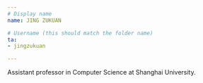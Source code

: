 ```yaml
---
# Display name
name: JING ZUKUAN

# Username (this should match the folder name)
ta:
- jingzukuan

---
```


Assistant professor in Computer Science at Shanghai University.
